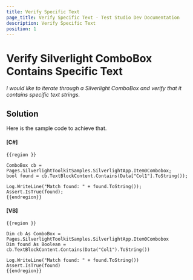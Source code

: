 ```yaml
---
title: Verify Specific Text
page_title: Verify Specific Text - Test Studio Dev Documentation
description: Verify Specific Text
position: 1
---
```

# Verify Silverlight ComboBox Contains Specific Text #

*I would like to iterate through a Silverlight ComboBox and verify that it contains specific text strings.*

## Solution ##

Here is the sample code to achieve that. 

#### __[C#]__

    {{region }}

    ComboBox cb = Pages.SilverlightToolkitSamples.SilverlightApp.Item0Combobox;
    bool found = cb.TextBlockContent.Contains(Data["Col1"].ToString());
    
    Log.WriteLine("Match found: " + found.ToString());
    Assert.IsTrue(found);
    {{endregion}}

#### __[VB]__

    {{region }}

    Dim cb As ComboBox = Pages.SilverlightToolkitSamples.SilverlightApp.Item0Combobox
    Dim found As Boolean = cb.TextBlockContent.Contains(Data("Col1").ToString())
    
    Log.WriteLine("Match found: " + found.ToString())
    Assert.IsTrue(found)
    {{endregion}}